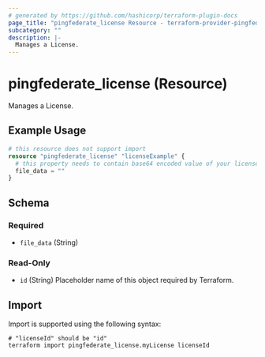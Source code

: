 ```yaml
---
# generated by https://github.com/hashicorp/terraform-plugin-docs
page_title: "pingfederate_license Resource - terraform-provider-pingfederate"
subcategory: ""
description: |-
  Manages a License.
---
```


# pingfederate_license (Resource)

Manages a License.

## Example Usage

```terraform
# this resource does not support import
resource "pingfederate_license" "licenseExample" {
  # this property needs to contain base64 encoded value of your license.
  file_data = ""
}
```

<!-- schema generated by tfplugindocs -->
## Schema

### Required

- `file_data` (String)

### Read-Only

- `id` (String) Placeholder name of this object required by Terraform.

## Import

Import is supported using the following syntax:

```shell
# "licenseId" should be "id"
terraform import pingfederate_license.myLicense licenseId
```
